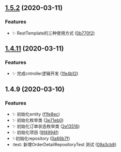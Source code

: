 ## [1.5.2](https://github.com/jason-live/scloud-order/compare/v1.4.11...v1.5.2) (2020-03-11)


### Features

* :sparkles: RestTemplate的三种使用方式 ([0b770f2](https://github.com/jason-live/scloud-order/commit/0b770f2043738e5305a79b5f3640e12e24d8de1b))



## [1.4.11](https://github.com/jason-live/scloud-order/compare/v1.4.9...v1.4.11) (2020-03-11)


### Features

* :sparkles: 完成cntroller逻辑开发 ([1fe4b12](https://github.com/jason-live/scloud-order/commit/1fe4b12ce2795ad3117309f629f17343bc23bbc3))



## 1.4.9 (2020-03-10)


### Features

* :sparkles: 初始化entity ([f1fe8ec](https://github.com/jason-live/scloud-order/commit/f1fe8eccc1c98426ba13fa161da92300e53a920f))
* :sparkles: 初始化枚举类 ([3e71eb0](https://github.com/jason-live/scloud-order/commit/3e71eb06ae86f60dba921f65ef5c1b5fb19d152f))
* :sparkles: 初始化订单状态枚举类 ([2e13516](https://github.com/jason-live/scloud-order/commit/2e1351620cb015700b22d6539cef8e7a62ed3f87))
* :sparkles: 初始化项目 ([9f4994f](https://github.com/jason-live/scloud-order/commit/9f4994f7ae8b1e97426871412babb104f514bf2a))
* :sparkles:初始化repository ([0a66b7f](https://github.com/jason-live/scloud-order/commit/0a66b7f49a7ab59e7b4146020671d78d66707247))
* :test: 新增OrderDetailRepositoryTest 测试 ([09a3cb8](https://github.com/jason-live/scloud-order/commit/09a3cb82ddf3a2dd1344948ae6ac33a39a620d78))



